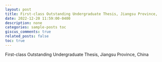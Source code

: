 ```yaml
---
layout: post
title: First-class Outstanding Undergraduate Thesis, Jiangsu Province, China
date: 2022-12-20 11:59:00-0400
description: none
categories: sample-posts toc
giscus_comments: true
related_posts: false
toc: true
---
```


First-class Outstanding Undergraduate Thesis, Jiangsu Province, China


